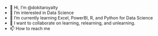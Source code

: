 - 👋 Hi, I’m @dokitaroyalty
- 👀 I’m interested in Data Science
- 🌱 I’m currently learning Excel, PowerBI, R, and Python for Data Science
- 💞️ I want to collaborate on learning, relearning, and unlearning.
- 📫 How to reach me 

<!---
dokitaroyalty/dokitaroyalty is a ✨ special ✨ repository because its `README.md` (this file) appears on your GitHub profile.
You can click the Preview link to take a look at your changes.
--->
